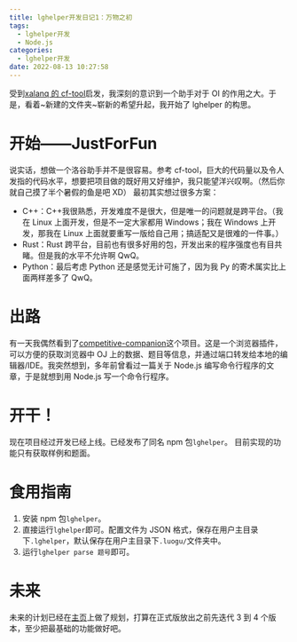 ```yaml
---
title: lghelper开发日记1：万物之初
tags:
  - lghelper开发
  - Node.js
categories:
  - lghelper开发
date: 2022-08-13 10:27:58
---
```


受到[xalanq 的 cf-tool](https://github.com/xalanq/cf-tool/)启发，我深刻的意识到一个助手对于 OI 的作用之大。于是，看着~新建的文件夹~崭新的希望升起，我开始了 lghelper 的构思。

<!-- more-->

# 开始——JustForFun

说实话，想做一个洛谷助手并不是很容易。参考 cf-tool，巨大的代码量以及令人发指的代码水平，想要把项目做的既好用又好维护，我只能望洋兴叹啊。（然后你就自己摸了半个暑假的鱼是吧 XD）
最初其实想过很多方案：

- C++：C++我很熟悉，开发难度不是很大，但是唯一的问题就是跨平台。（我在 Linux 上面开发，但是不一定大家都用 Windows；我在 Windows 上开发，那我在 Linux 上面就要重写一版给自己用；搞适配又是很难的一件事。）
- Rust：Rust 跨平台，目前也有很多好用的包，开发出来的程序强度也有目共睹。但是我的水平不允许啊 QwQ。
- Python：最后考虑 Python 还是感觉无计可施了，因为我 Py 的寄术属实比上面两样差多了 QwQ。

# 出路

有一天我偶然看到了[competitive-companion](https://github.com/jmerle/competitive-companion)这个项目。这是一个浏览器插件，可以方便的获取浏览器中 OJ 上的数据、题目等信息，并通过端口转发给本地的编辑器/IDE。我突然想到，多年前曾看过一篇关于 Node.js 编写命令行程序的文章，于是就想到用 Node.js 写一个命令行程序。

# 开干！

现在项目经过开发已经上线。已经发布了同名 npm 包`lghelper`。
目前实现的功能只有获取样例和题面。

# 食用指南

1. 安装 npm 包`lghelper`。
2. 直接运行`lghelper`即可。配置文件为 JSON 格式，保存在用户主目录下`.lghelper`，默认保存在用户主目录下`.luogu/`文件夹中。
3. 运行`lghelper parse 题号`即可。

# 未来

未来的计划已经在[主页](https://github.com/DeCalvin2006/lghelper)上做了规划，打算在正式版放出之前先迭代 3 到 4 个版本，至少把最基础的功能做好吧。

